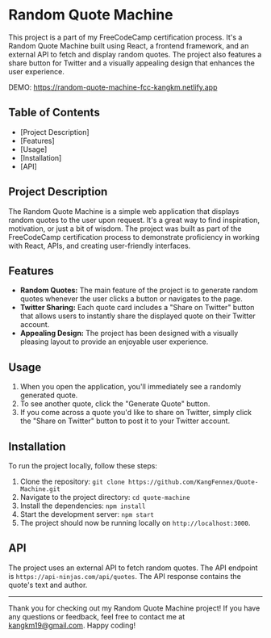 # Random Quote Machine

This project is a part of my FreeCodeCamp certification process. It's a Random Quote Machine built using React, a frontend framework, and an external API to fetch and display random quotes. The project also features a share button for Twitter and a visually appealing design that enhances the user experience.

DEMO: https://random-quote-machine-fcc-kangkm.netlify.app

## Table of Contents

- [Project Description]
- [Features]
- [Usage]
- [Installation]
- [API]

## Project Description

The Random Quote Machine is a simple web application that displays random quotes to the user upon request. It's a great way to find inspiration, motivation, or just a bit of wisdom. The project was built as part of the FreeCodeCamp certification process to demonstrate proficiency in working with React, APIs, and creating user-friendly interfaces.

## Features

- **Random Quotes:** The main feature of the project is to generate random quotes whenever the user clicks a button or navigates to the page.
- **Twitter Sharing:** Each quote card includes a "Share on Twitter" button that allows users to instantly share the displayed quote on their Twitter account.
- **Appealing Design:** The project has been designed with a visually pleasing layout to provide an enjoyable user experience.

## Usage

1. When you open the application, you'll immediately see a randomly generated quote.
2. To see another quote, click the "Generate Quote" button.
3. If you come across a quote you'd like to share on Twitter, simply click the "Share on Twitter" button to post it to your Twitter account.

## Installation

To run the project locally, follow these steps:

1. Clone the repository: `git clone https://github.com/KangFennex/Quote-Machine.git`
2. Navigate to the project directory: `cd quote-machine`
3. Install the dependencies: `npm install`
4. Start the development server: `npm start`
5. The project should now be running locally on `http://localhost:3000`.

## API

The project uses an external API to fetch random quotes. The API endpoint is `https://api-ninjas.com/api/quotes`. The API response contains the quote's text and author.

---

Thank you for checking out my Random Quote Machine project! If you have any questions or feedback, feel free to contact me at kangkm19@gmail.com. Happy coding!

